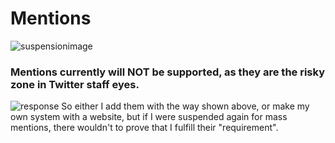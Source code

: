 # Mentions

![suspensionimage](https://media.discordapp.net/attachments/782951928908218369/1057255938949664799/image.png)

### Mentions currently will NOT be supported, as they are the risky zone in Twitter staff eyes.

![response](https://media.discordapp.net/attachments/569916721016864769/1057707689234411701/image.png)
So either I add them with the way shown above, or make my own system with a website, but if I were suspended again for
mass mentions, there wouldn't to prove that I fulfill their "requirement".